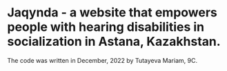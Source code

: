 # Jaqynda - a website that empowers people with hearing disabilities in socialization in Astana, Kazakhstan.
The code was written in December, 2022 by Tutayeva Mariam, 9C.
